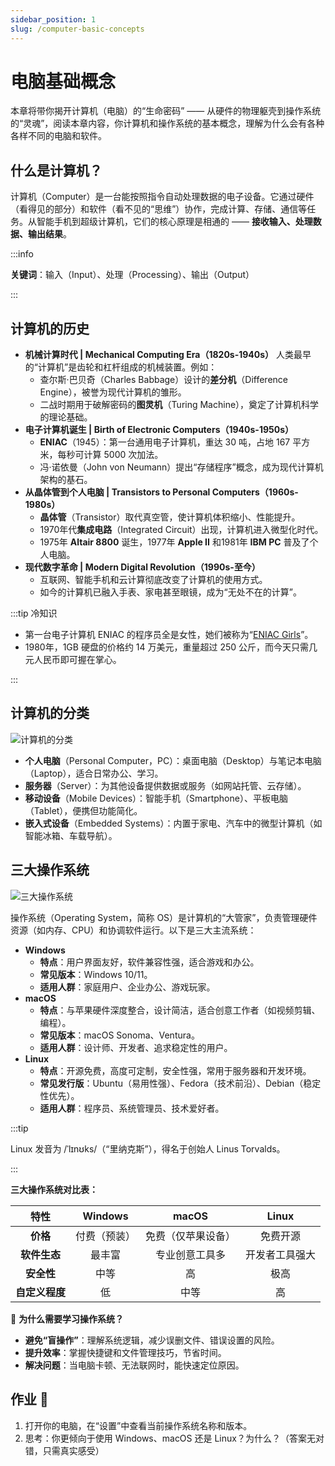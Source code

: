 ```yaml
---
sidebar_position: 1
slug: /computer-basic-concepts
---
```


# 电脑基础概念

本章将带你揭开计算机（电脑）的“生命密码” —— 从硬件的物理躯壳到操作系统的“灵魂”，阅读本章内容，你计算机和操作系统的基本概念，理解为什么会有各种各样不同的电脑和软件。



## 什么是计算机？

计算机（Computer）是一台能按照指令自动处理数据的电子设备。它通过硬件（看得见的部分）和软件（看不见的“思维”）协作，完成计算、存储、通信等任务。从智能手机到超级计算机，它们的核心原理是相通的 —— **接收输入、处理数据、输出结果**。

:::info

**关键词**：输入（Input）、处理（Processing）、输出（Output）

:::



## 计算机的历史

- **机械计算时代 | Mechanical Computing Era（1820s-1940s）**
  人类最早的“计算机”是齿轮和杠杆组成的机械装置。例如：
  - 查尔斯·巴贝奇（Charles Babbage）设计的**差分机**（Difference Engine），被誉为现代计算机的雏形。
  - 二战时期用于破解密码的**图灵机**（Turing Machine），奠定了计算机科学的理论基础。
- **电子计算机诞生 | Birth of Electronic Computers（1940s-1950s）**
  - **ENIAC**（1945）：第一台通用电子计算机，重达 30 吨，占地 167 平方米，每秒可计算 5000 次加法。
  - 冯·诺依曼（John von Neumann）提出“存储程序”概念，成为现代计算机架构的基石。
- **从晶体管到个人电脑 | Transistors to Personal Computers（1960s-1980s）**
  - **晶体管**（Transistor）取代真空管，使计算机体积缩小、性能提升。
  - 1970年代**集成电路**（Integrated Circuit）出现，计算机进入微型化时代。
  - 1975年 **Altair 8800** 诞生，1977年 **Apple II** 和1981年 **IBM PC** 普及了个人电脑。
- **现代数字革命 | Modern Digital Revolution（1990s-至今）**
  - 互联网、智能手机和云计算彻底改变了计算机的使用方式。
  - 如今的计算机已融入手表、家电甚至眼镜，成为“无处不在的计算”。

:::tip 冷知识

- 第一台电子计算机 ENIAC 的程序员全是女性，她们被称为“[ENIAC Girls](https://www.girlmuseum.org/the-eniac-girls-who-revolutionised-computer-programming/)”。
- 1980年，1GB 硬盘的价格约 14 万美元，重量超过 250 公斤，而今天只需几元人民币即可握在掌心。

:::



## 计算机的分类

![计算机的分类](https://static.getiot.tech/computer-classification.webp#center)

- **个人电脑**（Personal Computer，PC）：桌面电脑（Desktop）与笔记本电脑（Laptop），适合日常办公、学习。
- **服务器**（Server）：为其他设备提供数据或服务（如网站托管、云存储）。
- **移动设备**（Mobile Devices）：智能手机（Smartphone）、平板电脑（Tablet），便携但功能简化。
- **嵌入式设备**（Embedded Systems）：内置于家电、汽车中的微型计算机（如智能冰箱、车载导航）。



## 三大操作系统

![三大操作系统](https://static.getiot.tech/the-three-operating-system.webp#center)

操作系统（Operating System，简称 OS）是计算机的“大管家”，负责管理硬件资源（如内存、CPU）和协调软件运行。以下是三大主流系统：

- **Windows**
  - **特点**：用户界面友好，软件兼容性强，适合游戏和办公。
  - **常见版本**：Windows 10/11。
  - **适用人群**：家庭用户、企业办公、游戏玩家。
- **macOS**
  - **特点**：与苹果硬件深度整合，设计简洁，适合创意工作者（如视频剪辑、编程）。
  - **常见版本**：macOS Sonoma、Ventura。
  - **适用人群**：设计师、开发者、追求稳定性的用户。
- **Linux**
  - **特点**：开源免费，高度可定制，安全性强，常用于服务器和开发环境。
  - **常见发行版**：Ubuntu（易用性强）、Fedora（技术前沿）、Debian（稳定性优先）。
  - **适用人群**：程序员、系统管理员、技术爱好者。

:::tip

Linux 发音为 /ˈlɪnʊks/（“里纳克斯”），得名于创始人 Linus Torvalds。

:::

**三大操作系统对比表：**

|    **特性**    |   Windows    |       macOS        |     Linux      |
| :------------: | :----------: | :----------------: | :------------: |
|    **价格**    | 付费（预装） | 免费（仅苹果设备） |    免费开源    |
|  **软件生态**  |    最丰富    |   专业创意工具多   | 开发者工具强大 |
|   **安全性**   |     中等     |         高         |      极高      |
| **自定义程度** |      低      |        中等        |       高       |



🤔 **为什么需要学习操作系统？**

- **避免“盲操作”**：理解系统逻辑，减少误删文件、错误设置的风险。
- **提升效率**：掌握快捷键和文件管理技巧，节省时间。
- **解决问题**：当电脑卡顿、无法联网时，能快速定位原因。



## 作业 📝

1. 打开你的电脑，在“设置”中查看当前操作系统名称和版本。
2. 思考：你更倾向于使用 Windows、macOS 还是 Linux？为什么？（答案无对错，只需真实感受）

